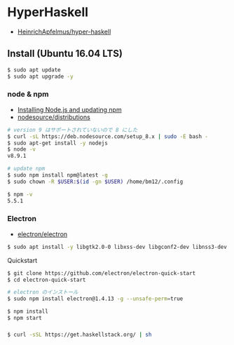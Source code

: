 # HyperHaskell

- [HeinrichApfelmus/hyper-haskell](https://github.com/HeinrichApfelmus/hyper-haskell)

## Install (Ubuntu 16.04 LTS)

```bash
$ sudo apt update
$ sudo apt upgrade -y
```

### node & npm

- [Installing Node.js and updating npm](https://docs.npmjs.com/getting-started/installing-node)
- [nodesource/distributions](https://github.com/nodesource/distributions#debinstall)

```bash
# version 9 はサポートされていないので 8 にした
$ curl -sL https://deb.nodesource.com/setup_8.x | sudo -E bash -
$ sudo apt-get install -y nodejs
$ node -v
v8.9.1

# update npm
$ sudo npm install npm@latest -g
$ sudo chown -R $USER:$(id -gn $USER) /home/bm12/.config

$ npm -v
5.5.1
```

### Electron

- [electron/electron](https://github.com/electron/electron#installation)

```bash
$ sudo apt install -y libgtk2.0-0 libxss-dev libgconf2-dev libnss3-dev libasound2-dev libx11-xcb-dev libxtst6
```

Quickstart

```bash
$ git clone https://github.com/electron/electron-quick-start
$ cd electron-quick-start

# electron のインストール
$ sudo npm install electron@1.4.13 -g --unsafe-perm=true

$ npm install
$ npm start
```

###

```bash
$ curl -sSL https://get.haskellstack.org/ | sh
```
